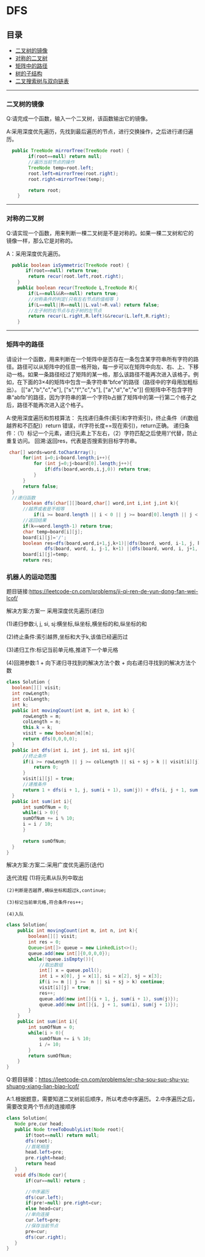 # DFS

## 目录

* [二叉树的镜像](#二叉树的镜像)
* [对称的二叉树](#对称的二叉树)
* [矩阵中的路径](#矩阵中的路径)
* [树的子结构](#树的子结构)
* [二叉搜索树与双向链表](#二叉搜索树与双向链表)
---
### 二叉树的镜像
Q:请完成一个函数，输入一个二叉树，该函数输出它的镜像。

A:采用深度优先遍历，先找到最后遍历的节点，进行交换操作，之后进行递归遍历。
```java
  public TreeNode mirrorTree(TreeNode root) {
        if(root==null) return null;
        //遍历当前节点的操作
        TreeNode temp=root.left;
        root.left=mirrorTree(root.right);
        root.right=mirrorTree(temp);

        return root;
    }
```
---
### 对称的二叉树
Q:请实现一个函数，用来判断一棵二叉树是不是对称的。如果一棵二叉树和它的镜像一样，那么它是对称的。

A：采用深度优先遍历。
```java
  public boolean isSymmetric(TreeNode root) {
       if(root==null) return true;
        return recur(root.left,root.right);
    }
    public boolean recur(TreeNode L,TreeNode R){
        if(L==null&&R==null) return true;
        //对称条件的判定(只有左右节点的值相等 )
        if(L==null||R==null||L.val!=R.val) return false;
        //左子树的右节点与右子树的左节点
        return recur(L.right,R.left)&&recur(L.left,R.right);
    }    
```
---
### 矩阵中的路径
请设计一个函数，用来判断在一个矩阵中是否存在一条包含某字符串所有字符的路径。路径可以从矩阵中的任意一格开始，每一步可以在矩阵中向左、右、上、下移动一格。如果一条路径经过了矩阵的某一格，那么该路径不能再次进入该格子。例如，在下面的3×4的矩阵中包含一条字符串“bfce”的路径（路径中的字母用加粗标出）。
[["a","b","c","e"],
["s","f","c","s"],
["a","d","e","e"]]
但矩阵中不包含字符串“abfb”的路径，因为字符串的第一个字符b占据了矩阵中的第一行第二个格子之后，路径不能再次进入这个格子。

A:使用深度遍历和剪枝算法：
  先找递归条件(索引和字符索引)，终止条件（if(数组越界和不匹配)）return 错误，if(字符长度==现在索引)，return正确。
  递归条件：（1）标记一个元素，递归元素上下左右，（2）字符匹配之后使用‘/’代替，防止重复访问。
  回溯:返回res，代表是否搜索到目标字符串。
  ```java
   char[] words=word.toCharArray();
        for(int i=0;i<board.length;i++){
            for (int j=0;j<board[0].length;j++){
                if(dfs(board,words,i,j,0)) return true;
            }
        }
        return false;
    }
    //递归函数
        boolean dfs(char[][]board,char[] word,int i,int j,int k){
        //越界或者是不相等
            if(i >= board.length || i < 0 || j >= board[0].length || j < 0 || board[i][j] != word[k]) return false;
        //返回结果
        if(k==word.length-1) return true;
        char temp=board[i][j];
        board[i][j]='/';
        boolean res=dfs(board,word,i+1,j,k+1)||dfs(board, word, i-1, j, k+1)||
                dfs(board, word, i, j-1, k+1) ||dfs(board, word, i, j+1, k+1);
        board[i][j]=temp;
        return res;

  ```
  
### 机器人的运动范围

题目链接:https://leetcode-cn.com/problems/ji-qi-ren-de-yun-dong-fan-wei-lcof/

解决方案:方案一 采用深度优先遍历(递归)

  (1)递归参数:i, j, si, sj:横坐标,纵坐标,横坐标的和,纵坐标的和
  
  (2)终止条件:索引越界,坐标和大于k,该值已经遍历过
  
  (3)递归工作:标记当前单元格,推进下一个单元格
  
  (4)回溯参数:1 + 向下递归寻找到的解决方法个数 + 向右递归寻找到的解决方法个数
  
  ```java
  class Solution {
    boolean[][] visit;
    int rowLength;
    int colLength;
    int k;
    public int movingCount(int m, int n, int k) {
        rowLength = m;
        colLength = n;
        this.k = k;
        visit = new boolean[m][n];
        return dfs(0,0,0,0);
    }
    public int dfs(int i, int j, int si, int sj){
        //终止条件
        if(i >= rowLength || j >= colLength || si + sj > k || visit[i][j]){
            return 0;
        }
        visit[i][j] = true;
        //递推条件
        return 1 + dfs(i + 1, j, sum(i + 1), sum(j)) + dfs(i, j + 1, sum(i), sum(j + 1));  
    }
    public int sum(int i){
        int sumOfNum = 0;
        while(i > 0){
        sumOfNum += i % 10;
        i = i / 10;
        }
        
        return sumOfNum;
    }
}
  ```
  
解决方案:方案二:采用广度优先遍历(迭代)

  迭代流程
    (1)将元素从队列中取出
    
    (2)判断是否越界,横纵坐标和超过k,continue;
    
    (3)标记当前单元格,符合条件res++;
    
    (4)入队

```java
class Solution{
    public int movingCount(int m, int n, int k){
        boolean[][] visit;
        int res = 0;
        Queue<int[]> queue = new LinkedList<>();
        queue.add(new int[]{0,0,0,0});
        while(!queue.isEmpty()){
            //取出数组
            int[] x = queue.poll();
            int i = x[0], j = x[1], si = x[2], sj = x[3];
            if(i >= m || j >=  n || si + sj > k) continue;
            visit[i][j] = true;
            res++;
            queue.add(new int[]{i + 1, j, sum(i + 1), sum(j)});
            queue.add(new int[]{i, j + 1, sum(i), sum(j + 1)}); 
        }
    }
    public int sum(int i){
        int sumOfNum = 0;
        while(i > 0){
            sumOfNum += i % 10;
            i /= 10;
        }
        return sumOfNum;
    }    
}
```
    


  









Q:题目链接：https://leetcode-cn.com/problems/er-cha-sou-suo-shu-yu-shuang-xiang-lian-biao-lcof/
  
A:1.根据题意，需要知道二叉树前后顺序，所以考虑中序遍历。
    2.中序遍历之后，需要改变两个节点的连接顺序
 ```java
 class Solution{
    Node pre,cur head;
    public Node treeToDoublyList(Node root){
        if(toot==null) return null;
        dfs(root);
        //首尾相连
        head.left=pre;
        pre.right=head;
        return head
    }
    void dfs(Node cur){
        if(cur==null) return ;

        //中序遍历
        dfs(cur.left);
        if(pre!=null) pre.right=cur;
        else head=cur;
        //单向连接
        cur.left=pre;
        //保存当前节点
        pre=cur;
        dfs(cur.right);    
    }
}

 ```
  
